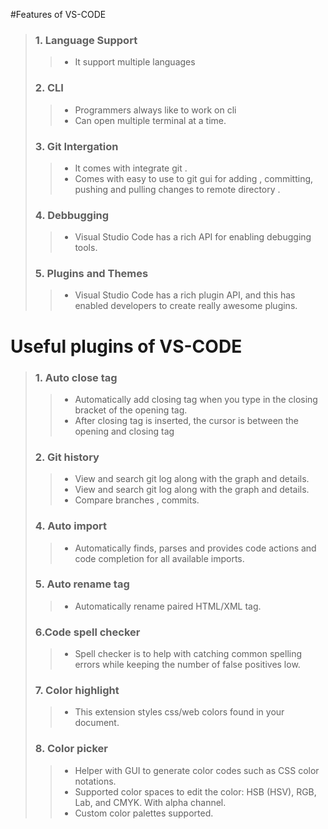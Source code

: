 #Features of VS-CODE 
> ### 1. Language Support 
>> * It support multiple languages
> ### 2. CLI
>> * Programmers always like to work on cli
>> * Can open multiple terminal at a time.
> ### 3. Git Intergation
>> * It comes with integrate git .
>> * Comes with easy to use to git gui for adding , committing, pushing and pulling changes to remote directory .
> ### 4. Debbugging
>> * Visual Studio Code has a rich API for enabling debugging tools.
> ### 5. Plugins and Themes
>> * Visual Studio Code has a rich plugin API, and this has enabled developers to create really awesome plugins.

# Useful plugins of VS-CODE
> ### 1. Auto close tag
>> * Automatically add closing tag when you type in the closing bracket of the opening tag.
>> * After closing tag is inserted, the cursor is between the opening and closing tag
> ### 2. Git history 
>> * View and search git log along with the graph and details.
>> * View and search git log along with the graph and details.
>> * Compare branches , commits.
> ### 4. Auto import 
>> * Automatically finds, parses and provides code actions and code completion for all available imports.
> ### 5. Auto rename tag 
>> * Automatically rename paired HTML/XML tag.
> ### 6.Code spell checker
>> * Spell checker is to help with catching common spelling errors while keeping the number of false positives low.
> ### 7. Color highlight
>> * This extension styles css/web colors found in your document.
> ### 8. Color picker
>> * Helper with GUI to generate color codes such as CSS color notations.
>> * Supported color spaces to edit the color: HSB (HSV), RGB, Lab, and CMYK. With alpha channel.
>> * Custom color palettes supported.

